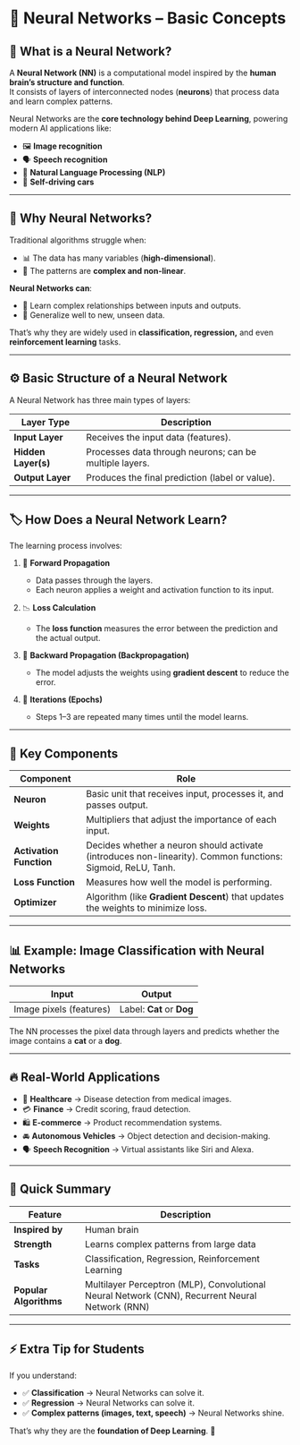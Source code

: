 # 📘 Neural Networks – Basic Concepts

## 🔎 What is a Neural Network?

A **Neural Network (NN)** is a computational model inspired by the **human brain’s structure and function**.  
It consists of layers of interconnected nodes (**neurons**) that process data and learn complex patterns.

Neural Networks are the **core technology behind Deep Learning**, powering modern AI applications like:

- 🖼 **Image recognition**
- 🗣 **Speech recognition**
- 📝 **Natural Language Processing (NLP)**
- 🚗 **Self-driving cars**

---

## 🧠 Why Neural Networks?

Traditional algorithms struggle when:

- 📊 The data has many variables (**high-dimensional**).
- 🔄 The patterns are **complex and non-linear**.

**Neural Networks can**:

- 🧩 Learn complex relationships between inputs and outputs.
- 🌱 Generalize well to new, unseen data.

That’s why they are widely used in **classification, regression,** and even **reinforcement learning** tasks.

---

## ⚙ Basic Structure of a Neural Network

A Neural Network has three main types of layers:

| Layer Type      | Description                                  |
|-----------------|----------------------------------------------|
| **Input Layer**     | Receives the input data (features).            |
| **Hidden Layer(s)** | Processes data through neurons; can be multiple layers. |
| **Output Layer**    | Produces the final prediction (label or value). |

---

## 🏷 How Does a Neural Network Learn?

The learning process involves:

1. 🔄 **Forward Propagation**  
   - Data passes through the layers.
   - Each neuron applies a weight and activation function to its input.

2. 📉 **Loss Calculation**  
   - The **loss function** measures the error between the prediction and the actual output.

3. 🔁 **Backward Propagation (Backpropagation)**  
   - The model adjusts the weights using **gradient descent** to reduce the error.

4. 🔄 **Iterations (Epochs)**  
   - Steps 1–3 are repeated many times until the model learns.

---

## 🧩 Key Components

| Component         | Role                                                                  |
|-------------------|-----------------------------------------------------------------------|
| **Neuron**            | Basic unit that receives input, processes it, and passes output.       |
| **Weights**           | Multipliers that adjust the importance of each input.                  |
| **Activation Function** | Decides whether a neuron should activate (introduces non-linearity). Common functions: Sigmoid, ReLU, Tanh. |
| **Loss Function**     | Measures how well the model is performing.                            |
| **Optimizer**         | Algorithm (like **Gradient Descent**) that updates the weights to minimize loss. |

---

## 📊 Example: Image Classification with Neural Networks

| Input                  | Output                         |
|------------------------|-------------------------------|
| Image pixels (features) | Label: **Cat** or **Dog**         |

The NN processes the pixel data through layers and predicts whether the image contains a **cat** or a **dog**.

---

## 🔥 Real-World Applications

- 🏥 **Healthcare** → Disease detection from medical images.
- 💳 **Finance** → Credit scoring, fraud detection.
- 🛍 **E-commerce** → Product recommendation systems.
- 🚘 **Autonomous Vehicles** → Object detection and decision-making.
- 🗣 **Speech Recognition** → Virtual assistants like Siri and Alexa.

---

## 📝 Quick Summary

| Feature            | Description                                         |
|--------------------|-----------------------------------------------------|
| **Inspired by**        | Human brain                                         |
| **Strength**            | Learns complex patterns from large data               |
| **Tasks**               | Classification, Regression, Reinforcement Learning     |
| **Popular Algorithms** | Multilayer Perceptron (MLP), Convolutional Neural Network (CNN), Recurrent Neural Network (RNN) |

---

## ⚡ Extra Tip for Students

If you understand:

- ✅ **Classification** → Neural Networks can solve it.
- ✅ **Regression** → Neural Networks can solve it.
- ✅ **Complex patterns (images, text, speech)** → Neural Networks shine.

That’s why they are the **foundation of Deep Learning**. 🚀
